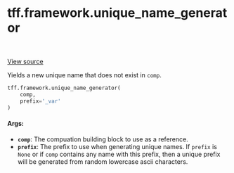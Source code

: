 <div itemscope itemtype="http://developers.google.com/ReferenceObject">
<meta itemprop="name" content="tff.framework.unique_name_generator" />
<meta itemprop="path" content="Stable" />
</div>

# tff.framework.unique_name_generator

<table class="tfo-notebook-buttons tfo-api" align="left">
</table>

<a target="_blank" href="http://github.com/tensorflow/federated/tree/master/tensorflow_federated/python/core/impl/compiler/building_block_factory.py">View
source</a>

Yields a new unique name that does not exist in `comp`.

```python
tff.framework.unique_name_generator(
    comp,
    prefix='_var'
)
```

<!-- Placeholder for "Used in" -->

#### Args:

*   <b>`comp`</b>: The compuation building block to use as a reference.
*   <b>`prefix`</b>: The prefix to use when generating unique names. If `prefix`
    is `None` or if `comp` contains any name with this prefix, then a unique
    prefix will be generated from random lowercase ascii characters.
